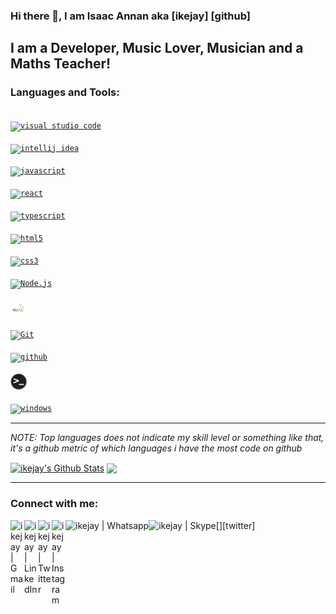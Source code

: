 ### Hi there 👋, I am Isaac Annan aka [ikejay] [github]

## I am a Developer, Music Lover, Musician and a Maths Teacher!

<!--
**ikejay/ikejay** is a ✨ _special_ ✨ repository because its `README.md` (this file) appears on your GitHub profile.

Here are some ideas to get you started:

- 🔭 I’m currently working on ...
- 🌱 I’m currently learning ...
- 👯 I’m looking to collaborate on ...
- 🤔 I’m looking for help with ...
- 💬 Ask me about ...
- 📫 How to reach me: ...
- 😄 Pronouns: ...
- ⚡ Fun fact: ...
-->


### Languages and Tools:

[<code>
<img alt="visual studio code" width="26px" src="https://img.icons8.com/fluent/240/000000/visual-studio-code-2019.png" />
</code>](https://code.visualstudio.com/)
[<code>
<img alt="intellij idea" width="26px" src="https://img.icons8.com/color/240/000000/intellij-idea.png" />
</code>](https://www.jetbrains.com/idea/)
[<code>
<img alt="javascript" width="26px" src="https://img.icons8.com/color/240/000000/javascript.png" />
</code>](https://developer.mozilla.org/en-US/docs/Web/JavaScript)
[<code>
<img alt="react" width="26px" src="https://img.icons8.com/color/240/000000/react-native.png" />
</code>](https://reactjs.org/)
[<code>
<img alt="typescript" width="26px" src="https://img.icons8.com/color/240/000000/typescript.png">
</code>](https://www.typescriptlang.org/)
[<code>
<img alt="html5" width="26px" src="https://img.icons8.com/color/240/000000/html-5.png">
</code>](https://developer.mozilla.org/en-US/docs/Web/HTML)
[<code>
<img alt="css3" width="26px" src="https://img.icons8.com/color/240/000000/css3.png">
</code>](https://developer.mozilla.org/en-US/docs/Web/CSS)
[<code>
<img alt="Node.js" width="26px" src="https://img.icons8.com/color/240/000000/nodejs.png">
</code>](https://nodejs.org/en/)
[<code>
<img alt="MySQL" width="26px" src="https://raw.githubusercontent.com/github/explore/80688e429a7d4ef2fca1e82350fe8e3517d3494d/topics/mysql/mysql.png">
</code>](https://dev.mysql.com/)
[<code>
<img alt="Git" width="26px" src="https://img.icons8.com/color/240/000000/git.png">
</code>](https://git-scm.com/)
[<code>
<img alt="github" width="26px" src="https://img.icons8.com/ios-glyphs/240/000000/github.png">
</code>](https://github.com/)
[<code>
<img alt="terminal" width="26px" src="https://raw.githubusercontent.com/github/explore/80688e429a7d4ef2fca1e82350fe8e3517d3494d/topics/terminal/terminal.png">
</code>](https://docs.microsoft.com/en-us/windows/terminal/)
[<code>
<img alt="windows" width="26px" src="https://img.icons8.com/color/240/000000/windows-10.png">
</code>](https://www.microsoft.com/en-us/windows)
<!-- [<code>
<img alt="ubuntu" width="26px" src="https://img.icons8.com/color/96/000000/ubuntu--v1.png">
</code>](https://ubuntu.com/) -->
<!-- [<code> -->
<!-- <img alt="macos" width="26px" src="https://img.icons8.com/officel/160/000000/mac-logo.png">
</code>](https://developer.apple.com/macos/) -->
<!-- [<code>
<img alt="linux" width="26px" src="https://img.icons8.com/color/96/000000/linux.png">
</code>](https://www.kernel.org/) -->
<!-- [<code>
<img alt="sass" width="26px" src="https://img.icons8.com/color/240/000000/sass.png">
</code>](https://sass-lang.com/) -->
<!-- [<code>
<img alt="json" width="26px" src="https://raw.githubusercontent.com/github/explore/80688e429a7d4ef2fca1e82350fe8e3517d3494d/topics/json/json.png">
</code>](https://www.json.org/json-en.html)
[<code>
<img alt="eslint" width="26px" src="https://raw.githubusercontent.com/github/explore/80688e429a7d4ef2fca1e82350fe8e3517d3494d/topics/eslint/eslint.png">
</code>](https://eslint.org/) -->

<!-- --- -->

<!-- ## 📝 Latest Blog Posts -->

<!-- These are my latest posts on [Medium](https://medium.com/@sabesan96) and [Dev.to](https://dev.to/thesabesan):

### Medium

![Sabesan96's Medium Post](https://github-readme-medium-card.vercel.app/getMediumBlogs?username=sabesan96&limit=6&theme=tokyonight)

### Dev Community

<!-- DEVTO:START -->
<!-- - [Five methods for JavaScript to detect mobile browsers](https://dev.to/thesabesan/five-methods-for-javascript-to-detect-mobile-browsers-1jhc)
- [How to Handle ES6 modules in Node.Js](https://dev.to/thesabesan/how-to-handle-es6-modules-in-node-js-hdn)
- [Embed Dev.to as a blog on your React Website](https://dev.to/thesabesan/embed-dev-to-as-a-blog-on-your-react-website-3l8c)
- [Beautify Your GitHub Profile README](https://dev.to/thesabesan/beautify-your-github-profile-readme-10cf)
<!-- DEVTO:END -->
<!--  -->
<!-- -->

<!-- ### Stack Overflow
[![SabesanSathananthan StackOverflow](https://github-readme-stackoverflow-six.vercel.app/?userID=8629258)](https://stackoverflow.com/users/8629258/sabesan)

--- -->
---

_NOTE: Top languages does not indicate my skill level or something like that, it's a github metric of which languages i have the most code on github_

<a href="https://github.com/anuraghazra/github-readme-stats?hide_border=true&%2Fapiusername=ikejay&include_all_commits=true&count_private=true&theme=radical&show_icons=true">
<img align="center" alt="ikejay's Github Stats" src="https://github-readme-stats.sabesansathananthan.vercel.app/api?username=ikejay&show_icons=true&hide_border=true&count_private=true&include_all_commits=true&theme=radical" /></a>
<a href="https://github-readme-stats.sabesansathananthan.vercel.app/api/top-langs/?username=ikejay&layout=compact&theme=radical">
  <img align="center" src="https://github-readme-stats.sabesansathananthan.vercel.app/api/top-langs/?username=ikejay&layout=compact&theme=radical" />
</a>

---

<!-- <p align=center>                           
  <img align=center  src="https://visitor-badge.laobi.icu/badge?page_id=ikejay.ikejay" alt="Visitors">                     
</p> -->

<!-- --- -->

### Connect with me:
<!-- 
[<img align="left" alt="codeSTACKr.com" width="22px" src="https://raw.githubusercontent.com/iconic/open-iconic/master/svg/globe.svg" />][website] -->
<!-- [<img align="left" alt="codeSTACKr | YouTube" width="22px" src="https://cdn.jsdelivr.net/npm/simple-icons@v3/icons/youtube.svg" />][youtube] -->
[<img align="left" alt="ikejay | Gmail" width="22px" src="https://cdn.jsdelivr.net/npm/simple-icons@v3/icons/gmail.svg" />][gmail]
[<img align="left" alt="ikejay | LinkedIn" width="22px" src="https://cdn.jsdelivr.net/npm/simple-icons@v3/icons/linkedin.svg" />][linkedin]
[<img align="left" alt="ikejay | Twitter" width="22px" src="https://cdn.jsdelivr.net/npm/simple-icons@v3/icons/twitter.svg" />][twitter]
[<img align="left" alt="ikejay | Instagram" width="22px" src="https://cdn.jsdelivr.net/npm/simple-icons@v3/icons/instagram.svg" />][instagram]
[<img align="left" alt="ikejay | Whatsapp" height="22px" src="https://cdn.jsdelivr.net/npm/simple-icons@v3/icons/whatsapp.svg" />][whatsapp]
[<img align="left" alt="ikejay | Skype" height="22px" src="https://cdn.jsdelivr.net/npm/simple-icons@v3/icons/skype.svg" />][whatsapp]



[linkedin]: https://www.linkedin.com/in/isaac-annan
[gmail]: mailto:isaac5annan@gmail.com
[whatsapp]: https://wa.me/233549258766
[skype]: https://join.skype.com/invite/succianan
[facebook]: https://www.facebook.com/isaac.j.abrahams
[instagram]: https://www.instagram.com/succianan
<!-- [flipboard]: https://flipboard.com/@TheSabesan -->
<!-- [medium]: https://sabesan96.medium.com/ -->
<!-- [stackoverflow]: https://stackoverflow.com/users/8629258/sathananthan-sabesan -->
<!-- [dev]: https://dev.to/thesabesan -->
<!-- [website]: https://sabesansathananthan.now.sh -->
<!-- [quora]: https://www.quora.com/profile/Sathananthan-Sabesan -->
<!-- [telegram]: https://telegram.me/TheSabesan -->
<!-- [twitter]: https://twitter.com/TheSabesan -->
<!-- [messenger]: https://www.messenger.com/t/sathananthan.sabesan -->
